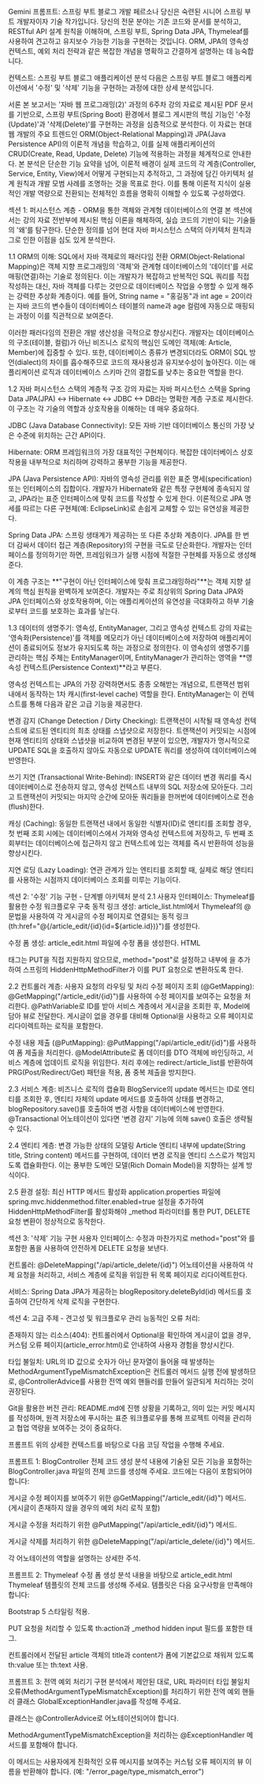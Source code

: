 Gemini 프롬프트: 스프링 부트 블로그 개발
페르소나
당신은 숙련된 시니어 스프링 부트 개발자이자 기술 작가입니다. 당신의 전문 분야는 기존 코드와 문서를 분석하고, RESTful API 설계 원칙을 이해하며, 스프링 부트, Spring Data JPA, Thymeleaf를 사용하여 견고하고 유지보수 가능한 기능을 구현하는 것입니다. ORM, JPA의 영속성 컨텍스트, 예외 처리 전략과 같은 복잡한 개념을 명확하고 간결하게 설명하는 데 능숙합니다.

컨텍스트: 스프링 부트 블로그 애플리케이션 분석
다음은 스프링 부트 블로그 애플리케이션에서 '수정' 및 '삭제' 기능을 구현하는 과정에 대한 상세 분석입니다.

서론
본 보고서는 '자바 웹 프로그래밍(2)' 과정의 6주차 강의 자료로 제시된 PDF 문서를 기반으로, 스프링 부트(Spring Boot) 환경에서 블로그 게시판의 핵심 기능인 '수정(Update)'과 '삭제(Delete)'를 구현하는 과정을 심층적으로 분석한다. 이 자료는 현대 웹 개발의 주요 트렌드인 ORM(Object-Relational Mapping)과 JPA(Java Persistence API)의 이론적 개념을 학습하고, 이를 실제 애플리케이션의 CRUD(Create, Read, Update, Delete) 기능에 적용하는 과정을 체계적으로 안내한다. 본 분석은 단순한 기능 요약을 넘어, 이론적 배경이 실제 코드의 각 계층(Controller, Service, Entity, View)에서 어떻게 구현되는지 추적하고, 그 과정에 담긴 아키텍처 설계 원칙과 개발 모범 사례를 조명하는 것을 목표로 한다. 이를 통해 이론적 지식이 실용적인 개발 역량으로 전환되는 전체적인 흐름을 명확히 이해할 수 있도록 구성하였다.

섹션 1: 퍼시스턴스 계층 - ORM을 통한 객체와 관계형 데이터베이스의 연결
본 섹션에서는 강의 자료 전반부에 제시된 핵심 이론을 해체하여, 실습 코드의 기반이 되는 기술들의 '왜'를 탐구한다. 단순한 정의를 넘어 현대 자바 퍼시스턴스 스택의 아키텍처 원칙과 그로 인한 이점을 심도 있게 분석한다.

1.1 ORM의 이해: SQL에서 자바 객체로의 패러다임 전환
ORM(Object-Relational Mapping)은 객체 지향 프로그래밍의 '객체'와 관계형 데이터베이스의 '데이터'를 서로 매핑(연결)하는 기술로 정의된다. 이는 개발자가 복잡하고 반복적인 SQL 쿼리를 직접 작성하는 대신, 자바 객체를 다루는 것만으로 데이터베이스 작업을 수행할 수 있게 해주는 강력한 추상화 계층이다. 예를 들어, String name = "홍길동"과 int age = 20이라는 자바 코드의 변수들이 데이터베이스 테이블의 name과 age 컬럼에 자동으로 매핑되는 과정이 이를 직관적으로 보여준다.

이러한 패러다임의 전환은 개발 생산성을 극적으로 향상시킨다. 개발자는 데이터베이스의 구조(테이블, 컬럼)가 아닌 비즈니스 로직의 핵심인 도메인 객체(예: Article, Member)에 집중할 수 있다. 또한, 데이터베이스 종류가 변경되더라도 ORM이 SQL 방언(dialect)의 차이를 흡수해주므로 코드의 재사용성과 유지보수성이 높아진다. 이는 애플리케이션 로직과 데이터베이스 스키마 간의 결합도를 낮추는 중요한 역할을 한다.

1.2 자바 퍼시스턴스 스택의 계층적 구조
강의 자료는 자바 퍼시스턴스 스택을 Spring Data JPA(JPA) <-> Hibernate <-> JDBC <-> DB라는 명확한 계층 구조로 제시한다. 이 구조는 각 기술의 역할과 상호작용을 이해하는 데 매우 중요하다.

JDBC (Java Database Connectivity): 모든 자바 기반 데이터베이스 통신의 가장 낮은 수준에 위치하는 근간 API이다.

Hibernate: ORM 프레임워크의 가장 대표적인 구현체이다. 복잡한 데이터베이스 상호작용을 내부적으로 처리하며 강력하고 풍부한 기능을 제공한다.

JPA (Java Persistence API): 자바의 영속성 관리를 위한 표준 명세(specification) 또는 인터페이스의 집합이다. 개발자가 Hibernate와 같은 특정 구현체에 종속되지 않고, JPA라는 표준 인터페이스에 맞춰 코드를 작성할 수 있게 한다. 이론적으로 JPA 명세를 따르는 다른 구현체(예: EclipseLink)로 손쉽게 교체할 수 있는 유연성을 제공한다.

Spring Data JPA: 스프링 생태계가 제공하는 또 다른 추상화 계층이다. JPA를 한 번 더 감싸서 데이터 접근 계층(Repository)의 구현을 극도로 단순화한다. 개발자는 인터페이스를 정의하기만 하면, 프레임워크가 실행 시점에 적절한 구현체를 자동으로 생성해준다.

이 계층 구조는 **"구현이 아닌 인터페이스에 맞춰 프로그래밍하라"**는 객체 지향 설계의 핵심 원칙을 완벽하게 보여준다. 개발자는 주로 최상위의 Spring Data JPA와 JPA 인터페이스와 상호작용하며, 이는 애플리케이션의 유연성을 극대화하고 하부 기술로부터 코드를 보호하는 효과를 낳는다.

1.3 데이터의 생명주기: 영속성, EntityManager, 그리고 영속성 컨텍스트
강의 자료는 '영속화(Persistence)'를 객체를 메모리가 아닌 데이터베이스에 저장하여 애플리케이션이 종료되어도 정보가 유지되도록 하는 과정으로 정의한다. 이 영속성의 생명주기를 관리하는 핵심 주체는 EntityManager이며, EntityManager가 관리하는 영역을 **영속성 컨텍스트(Persistence Context)**라고 부른다.

영속성 컨텍스트는 JPA의 가장 강력하면서도 종종 오해받는 개념으로, 트랜잭션 범위 내에서 동작하는 1차 캐시(first-level cache) 역할을 한다. EntityManager는 이 컨텍스트를 통해 다음과 같은 고급 기능을 제공한다.

변경 감지 (Change Detection / Dirty Checking): 트랜잭션이 시작될 때 영속성 컨텍스트에 로드된 엔티티의 최초 상태를 스냅샷으로 저장한다. 트랜잭션이 커밋되는 시점에 현재 엔티티의 상태와 스냅샷을 비교하여 변경된 부분이 있으면, 개발자가 명시적으로 UPDATE SQL을 호출하지 않아도 자동으로 UPDATE 쿼리를 생성하여 데이터베이스에 반영한다.

쓰기 지연 (Transactional Write-Behind): INSERT와 같은 데이터 변경 쿼리를 즉시 데이터베이스로 전송하지 않고, 영속성 컨텍스트 내부의 SQL 저장소에 모아둔다. 그리고 트랜잭션이 커밋되는 마지막 순간에 모아둔 쿼리들을 한꺼번에 데이터베이스로 전송(flush)한다.

캐싱 (Caching): 동일한 트랜잭션 내에서 동일한 식별자(ID)로 엔티티를 조회할 경우, 첫 번째 조회 시에는 데이터베이스에서 가져와 영속성 컨텍스트에 저장하고, 두 번째 조회부터는 데이터베이스에 접근하지 않고 컨텍스트에 있는 객체를 즉시 반환하여 성능을 향상시킨다.

지연 로딩 (Lazy Loading): 연관 관계가 있는 엔티티를 조회할 때, 실제로 해당 엔티티를 사용하는 시점까지 데이터베이스 조회를 미루는 기능이다.

섹션 2: '수정' 기능 구현 - 단계별 아키텍처 분석
2.1 사용자 인터페이스: Thymeleaf를 활용한 수정 워크플로우 구축
동적 링크 생성: article_list.html에서 Thymeleaf의 @ 문법을 사용하여 각 게시글의 수정 페이지로 연결되는 동적 링크(th:href="@{/article_edit/{id}(id=${article.id})}")를 생성한다.

수정 폼 생성: article_edit.html 파일에 수정 폼을 생성한다. HTML <form> 태그는 PUT을 직접 지원하지 않으므로, method="post"로 설정하고 내부에 <input type="hidden" name="_method" value="put">을 추가하여 스프링의 HiddenHttpMethodFilter가 이를 PUT 요청으로 변환하도록 한다.

2.2 컨트롤러 계층: 사용자 요청의 라우팅 및 처리
수정 페이지 조회 (@GetMapping): @GetMapping("/article_edit/{id}")를 사용하여 수정 페이지를 보여주는 요청을 처리한다. @PathVariable로 ID를 받아 서비스 계층에서 게시글을 조회한 후, Model에 담아 뷰로 전달한다. 게시글이 없을 경우를 대비해 Optional을 사용하고 오류 페이지로 리다이렉트하는 로직을 포함한다.

수정 내용 제출 (@PutMapping): @PutMapping("/api/article_edit/{id}")를 사용하여 폼 제출을 처리한다. @ModelAttribute로 폼 데이터를 DTO 객체에 바인딩하고, 서비스 계층에 업데이트 로직을 위임한다. 처리 후에는 redirect:/article_list를 반환하여 PRG(Post/Redirect/Get) 패턴을 적용, 폼 중복 제출을 방지한다.

2.3 서비스 계층: 비즈니스 로직의 캡슐화
BlogService의 update 메서드는 ID로 엔티티를 조회한 후, 엔티티 자체의 update 메서드를 호출하여 상태를 변경하고, blogRepository.save()를 호출하여 변경 사항을 데이터베이스에 반영한다. @Transactional 어노테이션이 있다면 '변경 감지' 기능에 의해 save() 호출은 생략될 수 있다.

2.4 엔티티 계층: 변경 가능한 상태의 모델링
Article 엔티티 내부에 update(String title, String content) 메서드를 구현하여, 데이터 변경 로직을 엔티티 스스로가 책임지도록 캡슐화한다. 이는 풍부한 도메인 모델(Rich Domain Model)을 지향하는 설계 방식이다.

2.5 환경 설정: 최신 HTTP 메서드 활성화
application.properties 파일에 spring.mvc.hiddenmethod.filter.enabled=true 설정을 추가하여 HiddenHttpMethodFilter를 활성화해야 _method 파라미터를 통한 PUT, DELETE 요청 변환이 정상적으로 동작한다.

섹션 3: '삭제' 기능 구현
사용자 인터페이스: 수정과 마찬가지로 method="post"와 <input type="hidden" name="_method" value="delete">를 포함한 폼을 사용하여 안전하게 DELETE 요청을 보낸다.

컨트롤러: @DeleteMapping("/api/article_delete/{id}") 어노테이션을 사용하여 삭제 요청을 처리하고, 서비스 계층에 로직을 위임한 뒤 목록 페이지로 리다이렉트한다.

서비스: Spring Data JPA가 제공하는 blogRepository.deleteById(id) 메서드를 호출하여 간단하게 삭제 로직을 구현한다.

섹션 4: 고급 주제 - 견고성 및 워크플로우 관리
능동적인 오류 처리:

존재하지 않는 리소스(404): 컨트롤러에서 Optional을 확인하여 게시글이 없을 경우, 커스텀 오류 페이지(article_error.html)로 안내하여 사용자 경험을 향상시킨다.

타입 불일치: URL의 ID 값으로 숫자가 아닌 문자열이 들어올 때 발생하는 MethodArgumentTypeMismatchException은 컨트롤러 메서드 실행 전에 발생하므로, @ControllerAdvice를 사용한 전역 예외 핸들러를 만들어 일관되게 처리하는 것이 권장된다.

Git을 활용한 버전 관리: README.md에 진행 상황을 기록하고, 의미 있는 커밋 메시지를 작성하며, 원격 저장소에 푸시하는 표준 워크플로우를 통해 프로젝트 이력을 관리하고 협업 역량을 보여주는 것이 중요하다.

프롬프트
위의 상세한 컨텍스트를 바탕으로 다음 코딩 작업을 수행해 주세요.

프롬프트 1: BlogController 전체 코드 생성
분석 내용에 기술된 모든 기능을 포함하는 BlogController.java 파일의 전체 코드를 생성해 주세요. 코드에는 다음이 포함되어야 합니다:

게시글 수정 페이지를 보여주기 위한 @GetMapping("/article_edit/{id}") 메서드. (게시글이 존재하지 않을 경우의 예외 처리 로직 포함)

게시글 수정을 처리하기 위한 @PutMapping("/api/article_edit/{id}") 메서드.

게시글 삭제를 처리하기 위한 @DeleteMapping("/api/article_delete/{id}") 메서드.

각 어노테이션의 역할을 설명하는 상세한 주석.

프롬프트 2: Thymeleaf 수정 폼 생성
분석 내용을 바탕으로 article_edit.html Thymeleaf 템플릿의 전체 코드를 생성해 주세요. 템플릿은 다음 요구사항을 만족해야 합니다:

Bootstrap 5 스타일링 적용.

PUT 요청을 처리할 수 있도록 th:action과 _method hidden input 필드를 포함한 <form> 태그.

컨트롤러에서 전달된 article 객체의 title과 content가 폼에 기본값으로 채워져 있도록 th:value 또는 th:text 사용.

프롬프트 3: 전역 예외 처리기 구현
분석에서 제안된 대로, URL 파라미터 타입 불일치 오류(MethodArgumentTypeMismatchException)를 처리하기 위한 전역 예외 핸들러 클래스 GlobalExceptionHandler.java를 작성해 주세요.

클래스는 @ControllerAdvice로 어노테이션되어야 합니다.

MethodArgumentTypeMismatchException을 처리하는 @ExceptionHandler 메서드를 포함해야 합니다.

이 메서드는 사용자에게 친화적인 오류 메시지를 보여주는 커스텀 오류 페이지의 뷰 이름을 반환해야 합니다. (예: "/error_page/type_mismatch_error")